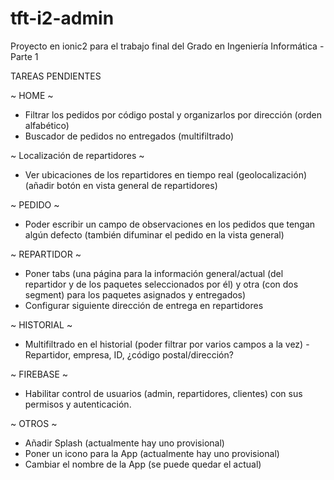 # tft-i2-admin
Proyecto en ionic2 para el trabajo final del Grado en Ingeniería Informática - Parte 1

TAREAS PENDIENTES

~ HOME ~
- Filtrar los pedidos por código postal y organizarlos por dirección (orden alfabético)
- Buscador de pedidos no entregados (multifiltrado)


~ Localización de repartidores ~
- Ver ubicaciones de los repartidores en tiempo real (geolocalización) (añadir botón en vista general de repartidores)


~ PEDIDO ~
- Poder escribir un campo de observaciones en los pedidos que tengan algún defecto (también difuminar el pedido en la vista general)


~ REPARTIDOR ~
- Poner tabs (una página para la información general/actual (del repartidor y de los paquetes seleccionados por él) y otra (con dos segment) para los paquetes asignados y entregados)
- Configurar siguiente dirección de entrega en repartidores


~ HISTORIAL ~ 
- Multifiltrado en el historial (poder filtrar por varios campos a la vez) - Repartidor, empresa, ID, ¿código postal/dirección?


~ FIREBASE ~
- Habilitar control de usuarios (admin, repartidores, clientes) con sus permisos y autenticación.


~ OTROS ~
- Añadir Splash (actualmente hay uno provisional)
- Poner un icono para la App (actualmente hay uno provisional)
- Cambiar el nombre de la App (se puede quedar el actual)
